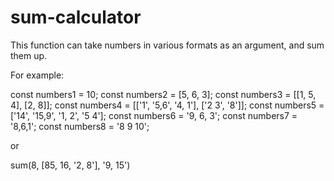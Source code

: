 # sum-calculator

This function can take numbers in various formats as an argument, and sum them up.

For example:

const numbers1 = 10;
const numbers2 = [5, 6, 3];
const numbers3 = [[1, 5, 4], [2, 8]];
const numbers4 = [['1', '5,6', '4, 1'], ['2 3', '8']];
const numbers5 = ['14', '15,9', '1, 2', '5 4'];
const numbers6 = '9, 6, 3';
const numbers7 = '8,6,1';
const numbers8 = '8 9 10';

or

sum(8, [85, 16, '2, 8'], '9, 15')
